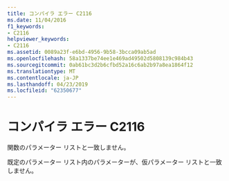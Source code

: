 ```yaml
---
title: コンパイラ エラー C2116
ms.date: 11/04/2016
f1_keywords:
- C2116
helpviewer_keywords:
- C2116
ms.assetid: 0089a23f-e6bd-4956-9b58-3bcca09ab5ad
ms.openlocfilehash: 58a1337be74ee1e469ad49502d5808139c984b43
ms.sourcegitcommit: 0ab61bc3d2b6cfbd52a16c6ab2b97a8ea1864f12
ms.translationtype: MT
ms.contentlocale: ja-JP
ms.lasthandoff: 04/23/2019
ms.locfileid: "62350677"
---
```

# <a name="compiler-error-c2116"></a>コンパイラ エラー C2116

関数のパラメーター リストと一致しません。

既定のパラメーター リスト内のパラメーターが、仮パラメーター リストと一致しません。